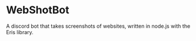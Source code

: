 # WebShotBot
A discord bot that takes screenshots of websites, written in node.js with the Eris library.
